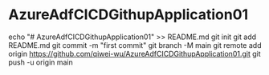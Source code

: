 # AzureAdfCICDGithupApplication01
echo "# AzureAdfCICDGithupApplication01" >> README.md
git init
git add README.md
git commit -m "first commit"
git branch -M main
git remote add origin https://github.com/qiwei-wu/AzureAdfCICDGithupApplication01.git
git push -u origin main
